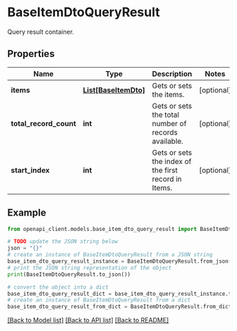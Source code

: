 # BaseItemDtoQueryResult

Query result container.

## Properties

Name | Type | Description | Notes
------------ | ------------- | ------------- | -------------
**items** | [**List[BaseItemDto]**](BaseItemDto.md) | Gets or sets the items. | [optional] 
**total_record_count** | **int** | Gets or sets the total number of records available. | [optional] 
**start_index** | **int** | Gets or sets the index of the first record in Items. | [optional] 

## Example

```python
from openapi_client.models.base_item_dto_query_result import BaseItemDtoQueryResult

# TODO update the JSON string below
json = "{}"
# create an instance of BaseItemDtoQueryResult from a JSON string
base_item_dto_query_result_instance = BaseItemDtoQueryResult.from_json(json)
# print the JSON string representation of the object
print(BaseItemDtoQueryResult.to_json())

# convert the object into a dict
base_item_dto_query_result_dict = base_item_dto_query_result_instance.to_dict()
# create an instance of BaseItemDtoQueryResult from a dict
base_item_dto_query_result_from_dict = BaseItemDtoQueryResult.from_dict(base_item_dto_query_result_dict)
```
[[Back to Model list]](../README.md#documentation-for-models) [[Back to API list]](../README.md#documentation-for-api-endpoints) [[Back to README]](../README.md)


